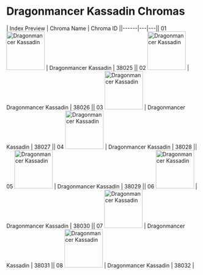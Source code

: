 # Dragonmancer Kassadin Chromas

| Index  Preview | Chroma Name | Chroma ID ||------|---|---|| 01  <img src='https://raw.communitydragon.org/latest/plugins/rcp-be-lol-game-data/global/default/v1/champion-chroma-images/38/38025.png' alt='Dragonmancer Kassadin' width='100'> | Dragonmancer Kassadin | 38025 || 02  <img src='https://raw.communitydragon.org/latest/plugins/rcp-be-lol-game-data/global/default/v1/champion-chroma-images/38/38026.png' alt='Dragonmancer Kassadin' width='100'> | Dragonmancer Kassadin | 38026 || 03  <img src='https://raw.communitydragon.org/latest/plugins/rcp-be-lol-game-data/global/default/v1/champion-chroma-images/38/38027.png' alt='Dragonmancer Kassadin' width='100'> | Dragonmancer Kassadin | 38027 || 04  <img src='https://raw.communitydragon.org/latest/plugins/rcp-be-lol-game-data/global/default/v1/champion-chroma-images/38/38028.png' alt='Dragonmancer Kassadin' width='100'> | Dragonmancer Kassadin | 38028 || 05  <img src='https://raw.communitydragon.org/latest/plugins/rcp-be-lol-game-data/global/default/v1/champion-chroma-images/38/38029.png' alt='Dragonmancer Kassadin' width='100'> | Dragonmancer Kassadin | 38029 || 06  <img src='https://raw.communitydragon.org/latest/plugins/rcp-be-lol-game-data/global/default/v1/champion-chroma-images/38/38030.png' alt='Dragonmancer Kassadin' width='100'> | Dragonmancer Kassadin | 38030 || 07  <img src='https://raw.communitydragon.org/latest/plugins/rcp-be-lol-game-data/global/default/v1/champion-chroma-images/38/38031.png' alt='Dragonmancer Kassadin' width='100'> | Dragonmancer Kassadin | 38031 || 08  <img src='https://raw.communitydragon.org/latest/plugins/rcp-be-lol-game-data/global/default/v1/champion-chroma-images/38/38032.png' alt='Dragonmancer Kassadin' width='100'> | Dragonmancer Kassadin | 38032 |